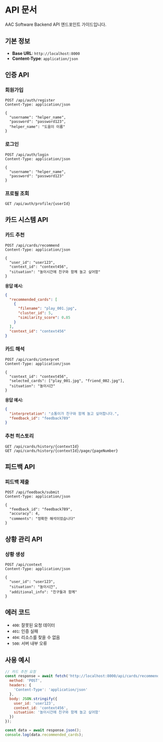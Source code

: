 # API 문서

AAC Software Backend API 엔드포인트 가이드입니다.

## 기본 정보

- **Base URL**: `http://localhost:8000`
- **Content-Type**: `application/json`

## 인증 API

### 회원가입
```http
POST /api/auth/register
Content-Type: application/json

{
  "username": "helper_name",
  "password": "password123",
  "helper_name": "도움이 이름"
}
```

### 로그인
```http
POST /api/auth/login
Content-Type: application/json

{
  "username": "helper_name",
  "password": "password123"
}
```

### 프로필 조회
```http
GET /api/auth/profile/{userId}
```

## 카드 시스템 API

### 카드 추천
```http
POST /api/cards/recommend
Content-Type: application/json

{
  "user_id": "user123",
  "context_id": "context456",
  "situation": "놀이시간에 친구와 함께 놀고 싶어함"
}
```

**응답 예시:**
```json
{
  "recommended_cards": [
    {
      "filename": "play_001.jpg",
      "cluster_id": 5,
      "similarity_score": 0.85
    }
  ],
  "context_id": "context456"
}
```

### 카드 해석
```http
POST /api/cards/interpret
Content-Type: application/json

{
  "context_id": "context456",
  "selected_cards": ["play_001.jpg", "friend_002.jpg"],
  "situation": "놀이시간"
}
```

**응답 예시:**
```json
{
  "interpretation": "소통이가 친구와 함께 놀고 싶어합니다.",
  "feedback_id": "feedback789"
}
```

### 추천 히스토리
```http
GET /api/cards/history/{contextId}
GET /api/cards/history/{contextId}/page/{pageNumber}
```

## 피드백 API

### 피드백 제출
```http
POST /api/feedback/submit
Content-Type: application/json

{
  "feedback_id": "feedback789",
  "accuracy": 4,
  "comments": "정확한 해석이었습니다"
}
```

## 상황 관리 API

### 상황 생성
```http
POST /api/context
Content-Type: application/json

{
  "user_id": "user123",
  "situation": "놀이시간",
  "additional_info": "친구들과 함께"
}
```

## 에러 코드
- `400`: 잘못된 요청 데이터
- `401`: 인증 실패
- `404`: 리소스를 찾을 수 없음
- `500`: 서버 내부 오류

## 사용 예시

```javascript
// 카드 추천 요청
const response = await fetch('http://localhost:8000/api/cards/recommend', {
  method: 'POST',
  headers: {
    'Content-Type': 'application/json'
  },
  body: JSON.stringify({
    user_id: 'user123',
    context_id: 'context456',
    situation: '놀이시간에 친구와 함께 놀고 싶어함'
  })
});

const data = await response.json();
console.log(data.recommended_cards);
```
